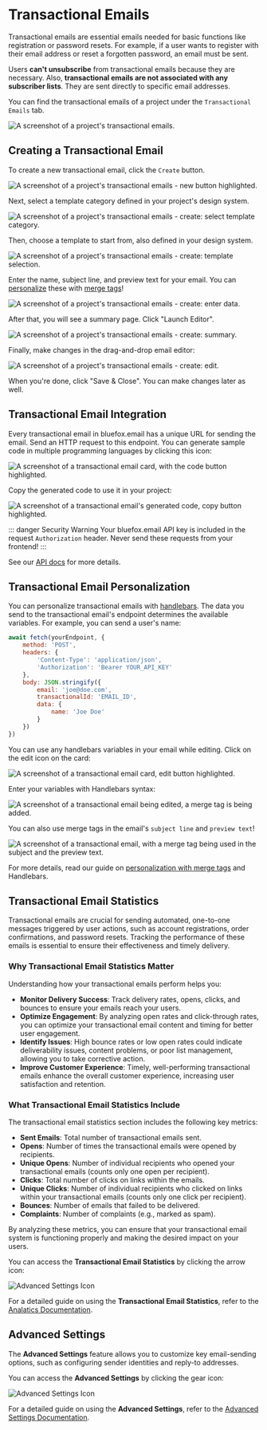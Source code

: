 # Transactional Emails

Transactional emails are essential emails needed for basic functions like registration or password resets. For example, if a user wants to register with their email address or reset a forgotten password, an email must be sent.

Users **can't unsubscribe** from transactional emails because they are necessary. Also, **transactional emails are not associated with any subscriber lists**. They are sent directly to specific email addresses.

You can find the transactional emails of a project under the `Transactional Emails` tab.

![A screenshot of a project's transactional emails.](./project-transactionals.webp)

## Creating a Transactional Email

To create a new transactional email, click the `Create` button.

![A screenshot of a project's transactional emails - new button highlighted.](./project-transactionals-create-button.webp)

Next, select a template category defined in your project's design system.

![A screenshot of a project's transactional emails - create: select template category.](./project-transactionals-create-select-category.webp)

Then, choose a template to start from, also defined in your design system.

![A screenshot of a project's transactional emails - create: template selection.](./project-transactionals-create-select-template.webp)

Enter the name, subject line, and preview text for your email. You can [personalize](#transactional-email-personalization) these with [merge tags](#transactional-email-personalization)!

![A screenshot of a project's transactional emails - create: enter data.](./project-transactionals-create-subject.webp)

After that, you will see a summary page. Click "Launch Editor".

![A screenshot of a project's transactional emails - create: summary.](./project-transactionals-create-summary.webp)

Finally, make changes in the drag-and-drop email editor:

![A screenshot of a project's transactional emails - create: edit.](./project-transactionals-create-editor.webp)

When you're done, click "Save & Close". You can make changes later as well.

## Transactional Email Integration

Every transactional email in bluefox.email has a unique URL for sending the email. Send an HTTP request to this endpoint. You can generate sample code in multiple programming languages by clicking this icon:

![A screenshot of a transactional email card, with the code button highlighted.](./project-transactionals-code-button.webp)

Copy the generated code to use it in your project:

![A screenshot of a transactional email's generated code, copy button highlighted.](./project-transactionals-code-dialog.webp)

::: danger Security Warning
Your bluefox.email API key is included in the request `Authorization` header. Never send these requests from your frontend!
:::

See our [API docs](/docs/api/) for more details.

## Transactional Email Personalization

You can personalize transactional emails with [handlebars](https://handlebarsjs.com/). The data you send to the transactional email's endpoint determines the available variables. For example, you can send a user's name:

```javascript
await fetch(yourEndpoint, {
    method: 'POST',
    headers: {
        'Content-Type': 'application/json',
        'Authorization': 'Bearer YOUR_API_KEY'
    },
    body: JSON.stringify({
        email: 'joe@doe.com',
        transactionalId: 'EMAIL_ID',
        data: {
            name: 'Joe Doe'
        }
    })
})
```

You can use any handlebars variables in your email while editing. Click on the edit icon on the card:

![A screenshot of a transactional email card, edit button highlighted.](./project-transactionals-edit-button.webp)

Enter your variables with Handlebars syntax:

![A screenshot of a transactional email being edited, a merge tag is being added.](./project-transactionals-edit-merge-tag.webp)

You can also use merge tags in the email's `subject line` and `preview text`!

![A screenshot of a transactional email, with a merge tag being used in the subject and the preview text.](./project-transactionals-edit-subject-merge-tag.webp)

For more details, read our guide on [personalization with merge tags](/docs/personalization) and Handlebars.


## Transactional Email Statistics

Transactional emails are crucial for sending automated, one-to-one messages triggered by user actions, such as account registrations, order confirmations, and password resets. Tracking the performance of these emails is essential to ensure their effectiveness and timely delivery.

### Why Transactional Email Statistics Matter

Understanding how your transactional emails perform helps you:

- **Monitor Delivery Success**: Track delivery rates, opens, clicks, and bounces to ensure your emails reach your users.
- **Optimize Engagement**: By analyzing open rates and click-through rates, you can optimize your transactional email content and timing for better user engagement.
- **Identify Issues**: High bounce rates or low open rates could indicate deliverability issues, content problems, or poor list management, allowing you to take corrective action.
- **Improve Customer Experience**: Timely, well-performing transactional emails enhance the overall customer experience, increasing user satisfaction and retention.

### What Transactional Email Statistics Include

The transactional email statistics section includes the following key metrics:

- **Sent Emails**: Total number of transactional emails sent.
- **Opens**: Number of times the transactional emails were opened by recipients.
- **Unique Opens**: Number of individual recipients who opened your transactional emails (counts only one open per recipient).
- **Clicks**: Total number of clicks on links within the emails.
- **Unique Clicks**: Number of individual recipients who clicked on links within your transactional emails (counts only one click per recipient).
- **Bounces**: Number of emails that failed to be delivered.
- **Complaints**: Number of complaints (e.g., marked as spam).

By analyzing these metrics, you can ensure that your transactional email system is functioning properly and making the desired impact on your users.

You can access the **Transactional Email Statistics** by clicking the arrow icon:


![Advanced Settings Icon](./project-transactionals-stats-btn.webp)

For a detailed guide on using the **Transactional Email Statistics**, refer to the [Analatics Documentation](/docs/analytics).


## Advanced Settings

The **Advanced Settings** feature allows you to customize key email-sending options, such as configuring sender identities and reply-to addresses. 

You can access the **Advanced Settings** by clicking the gear icon:

![Advanced Settings Icon](./project-transactionals-advanced-settings-btn.webp)

For a detailed guide on using the **Advanced Settings**, refer to the [Advanced Settings Documentation](/docs/projects/settings.html#advanced-settings).


